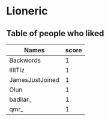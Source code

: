 # Lioneric
## Table of people who liked
Names | score
--- | ---
Backwords | 1
IIIITiz | 1
JamesJustJoined | 1
Olun | 1
badliar_ | 1
qmr_ | 1
